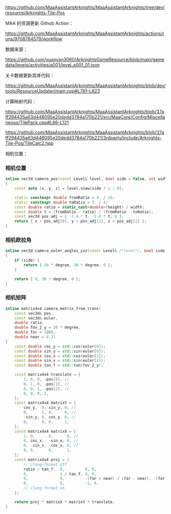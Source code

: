 https://github.com/MaaAssistantArknights/MaaAssistantArknights/tree/dev/resource/Arknights-Tile-Pos

MAA 的资源更新 Github Action：

https://github.com/MaaAssistantArknights/MaaAssistantArknights/actions/runs/9708784579/workflow

数据来源：

https://github.com/yuanyan3060/ArknightsGameResource/blob/main/gamedata/levels/activities/a001/level_a001_01.json

关卡数据更新具体代码：

https://github.com/MaaAssistantArknights/MaaAssistantArknights/blob/dev/tools/ResourceUpdater/main.cpp#L781-L823



计算映射代码：

https://github.com/MaaAssistantArknights/MaaAssistantArknights/blob/37aff294435a63d448095e20dedd3784a170b221/src/MaaCore/Config/Miscellaneous/TilePack.cpp#L86-L121



https://github.com/MaaAssistantArknights/MaaAssistantArknights/blob/37aff294435a63d448095e20dedd3784a170b221/3rdparty/include/Arknights-Tile-Pos/TileCalc2.hpp



相机位置：

### 相机位置

```cpp
inline vec3d camera_pos(const Level& level, bool side = false, int width = 1280, int height = 720)
{
    const auto [x, y, z] = level.view[side ? 1 : 0];

    static constexpr double fromRatio = 9. / 16;
    static constexpr double toRatio = 3. / 4;
    const double ratio = static_cast<double>(height) / width;
    const double t = (fromRatio - ratio) / (fromRatio - toRatio);
    const vec3d pos_adj = { -1.4 * t, -2.8 * t, 0 };
    return { x + pos_adj[0], y + pos_adj[1], z + pos_adj[2] };
}
```

### 相机欧拉角

```cpp
inline vec3d camera_euler_angles_yxz(const Level& /*level*/, bool side = false)
{
    if (side) {
        return { 10 * degree, 30 * degree, 0 };
    }

    return { 0, 30 * degree, 0 };
}
```

### 相机矩阵

```cpp
inline matrix4x4 camera_matrix_from_trans(
    const vec3d& pos,
    const vec3d& euler,
    double ratio,
    double fov_2_y = 20 * degree,
    double far = 1000,
    double near = 0.3)
{
    const double cos_y = std::cos(euler[0]);
    const double sin_y = std::sin(euler[0]);
    const double cos_x = std::cos(euler[1]);
    const double sin_x = std::sin(euler[1]);
    const double tan_f = std::tan(fov_2_y);

    const matrix4x4 translate = {
        1, 0, 0, -pos[0], //
        0, 1, 0, -pos[1], //
        0, 0, 1, -pos[2], //
        0, 0, 0, 1,
    };
    const matrix4x4 matrixY = {
        cos_y,  0, sin_y, 0, //
        0,      1, 0,     0, //
        -sin_y, 0, cos_y, 0, //
        0,      0, 0,     1,
    };
    const matrix4x4 matrixX = {
        1, 0,      0,      0, //
        0, cos_x,  -sin_x, 0, //
        0, -sin_x, -cos_x, 0, //
        0, 0,      0,      1,
    };
    const matrix4x4 proj = {
        // clang-format off
        ratio / tan_f,  0,         0, 0,
        0,              1 / tan_f, 0, 0,
        0,              0,         -(far + near) / (far - near), -(far * near * 2) / (far - near),
        0,              0,         -1, 0,
        // clang-format on
    };

    return proj * matrixX * matrixY * translate;
}
```

